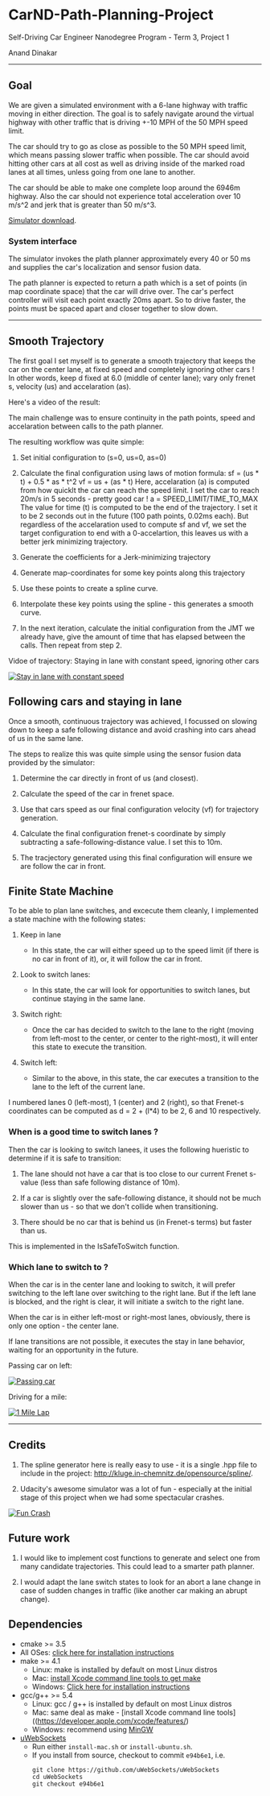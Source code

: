 # CarND-Path-Planning-Project
Self-Driving Car Engineer Nanodegree Program - Term 3, Project 1

Anand Dinakar

---

## Goal
We are given a simulated environment with a 6-lane highway with traffic moving in either direction. The goal is to safely navigate around the virtual highway with other traffic that is driving +-10 MPH of the 50 MPH speed limit.

The car should try to go as close as possible to the 50 MPH speed limit, which means passing slower traffic when possible. The car should avoid hitting other cars at all cost as well as driving inside of the marked road lanes at all times, unless going from one lane to another. 

The car should be able to make one complete loop around the 6946m highway. Also the car should not experience total acceleration over 10 m/s^2 and jerk that is greater than 50 m/s^3.

[Simulator download](https://github.com/udacity/self-driving-car-sim/releases).

### System interface

The simulator invokes the plath planner approximately every 40 or 50 ms and supplies the car's localization and sensor fusion data.

The path planner is expected to return a path which is a set of points (in map coordinate space) that the car will drive over. The car's perfect controller will visit each point exactly 20ms apart. So to drive faster, the points must be spaced apart and closer together to slow down.

---

## Smooth Trajectory
The first goal I set myself is to generate a smooth trajectory that keeps the car on the center lane, at fixed speed and completely ignoring other cars !
In other words, keep d fixed at 6.0 (middle of center lane); vary only frenet s, velocity (us) and accelaration (as).

Here's a video of the result:


The main challenge was to ensure continuity in the path points, speed and accelaration between calls to the path planner.

The resulting workflow was quite simple:

1. Set initial configuration to (s=0, us=0, as=0)

2. Calculate the final configuration using laws of motion formula:
    sf = (us * t) + 0.5 * as * t^2
    vf = us + (as * t)
    Here, accelaration (a) is computed from how quicklt the car can reach the speed limit. I set the car to reach 20m/s in 5 seconds - pretty good car !
    a = SPEED_LIMIT/TIME_TO_MAX
    The value for time (t) is computed to be the end of the trajectory. I set it to be 2 seconds out in the future (100 path points, 0.02ms each).
    But regardless of the accelaration used to compute sf and vf, we set the target configuration to end with a 0-accelartion, this leaves us with a better jerk minimizing trajectory.

3. Generate the coefficients for a Jerk-minimizing trajectory

4. Generate map-coordinates for some key points along this trajectory

5. Use these points to create a spline curve.

6. Interpolate these key points using the spline - this generates a smooth curve.

7. In the next iteration, calculate the initial configuration from the JMT we already have, give the amount of time that has elapsed between the calls. Then repeat from step 2.


Vidoe of trajectory: Staying in lane with constant speed, ignoring other cars

[![Stay in lane with constant speed](https://img.youtube.com/vi/gX6t7NRcsgY/1.jpg)](https://www.youtube.com/watch?v=gX6t7NRcsgY)



## Following cars and staying in lane
Once a smooth, continuous trajectory was achieved, I focussed on slowing down to keep a safe following distance and avoid crashing into cars ahead of us in the same lane.

The steps to realize this was quite simple using the sensor fusion data provided by the simulator:

1. Determine the car directly in front of us (and closest).

2. Calculate the speed of the car in frenet space.

3. Use that cars speed as our final configuration velocity (vf) for trajectory generation.

4. Calculate the final configuration frenet-s coordinate by simply subtracting a safe-following-distance value. I set this to 10m.

5. The tracjectory generated using this final configuration will ensure we are follow the car in front.


## Finite State Machine
To be able to plan lane switches, and excecute them cleanly, I implemented a state machine with the following states:

1. Keep in lane
    - In this state, the car will either speed up to the speed limit (if there is no car in front of it), or, it will follow the car in front.

2. Look to switch lanes:
    - In this state, the car will look for opportunities to switch lanes, but continue staying in the same lane.

3. Switch right:
    - Once the car has decided to switch to the lane to the right (moving from left-most to the center, or center to the right-most), it will enter this state to execute the transition.

4. Switch left:
    - Similar to the above, in this state, the car executes a transition to the lane to the left of the current lane.

I numbered lanes 0 (left-most), 1 (center) and 2 (right), so that Frenet-s coordinates can be computed as d = 2 + (l*4) to be 2, 6 and 10 respectively.


### When is a good time to switch lanes ?
Then the car is looking to switch lanees, it uses the following hueristic to determine if it is safe to transition:

1. The lane should not have a car that is too close to our current Frenet s-value (less than safe following distance of 10m).

2. If a car is slightly over the safe-following distance, it should not be much slower than us - so that we don't collide when transitioning.

3. There should be no car that is behind us (in Frenet-s terms) but faster than us.

This is implemented in the IsSafeToSwitch function.

### Which lane to switch to ?
When the car is in the center lane and looking to switch, it will prefer switching to the left lane over switching to the right lane. But if the left lane is blocked, and the right is clear, it will initiate a switch to the right lane.

When the car is in either left-most or right-most lanes, obviously, there is only one option - the center lane.

If lane transitions are not possible, it executes the stay in lane behavior, waiting for an opportunity in the future.

Passing car on left:

[![Passing car](https://img.youtube.com/vi/xLesBk8xtTw/1.jpg)](https://www.youtube.com/watch?v=xLesBk8xtTw)


Driving for a mile:

[![1 Mile Lap](https://img.youtube.com/vi/WwzDpZ_d0AQ/0.jpg)](https://www.youtube.com/watch?v=WwzDpZ_d0AQ)

---

## Credits

1. The spline generator here is really easy to use - it is a single .hpp file to include in the project:
http://kluge.in-chemnitz.de/opensource/spline/.

2. Udacity's awesome simulator was a lot of fun - especially at the initial stage of this project when we had some spectacular crashes.

[![Fun Crash](https://img.youtube.com/vi/lqD9JNocn8o/2.jpg)](https://www.youtube.com/watch?v=lqD9JNocn8o)


## Future work

1. I would like to implement cost functions to generate and select one from many candidate trajectories. This could lead to a smarter path planner.

2. I would adapt the lane switch states to look for an abort a lane change in case of sudden changes in traffic (like another car making an abrupt change).



## Dependencies

* cmake >= 3.5
 * All OSes: [click here for installation instructions](https://cmake.org/install/)
* make >= 4.1
  * Linux: make is installed by default on most Linux distros
  * Mac: [install Xcode command line tools to get make](https://developer.apple.com/xcode/features/)
  * Windows: [Click here for installation instructions](http://gnuwin32.sourceforge.net/packages/make.htm)
* gcc/g++ >= 5.4
  * Linux: gcc / g++ is installed by default on most Linux distros
  * Mac: same deal as make - [install Xcode command line tools]((https://developer.apple.com/xcode/features/)
  * Windows: recommend using [MinGW](http://www.mingw.org/)
* [uWebSockets](https://github.com/uWebSockets/uWebSockets)
  * Run either `install-mac.sh` or `install-ubuntu.sh`.
  * If you install from source, checkout to commit `e94b6e1`, i.e.
    ```
    git clone https://github.com/uWebSockets/uWebSockets 
    cd uWebSockets
    git checkout e94b6e1
    ```

